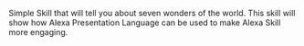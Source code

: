 Simple Skill that will tell you about seven wonders of the world. This skill will show how Alexa Presentation Language can be used to make Alexa Skill more engaging.
